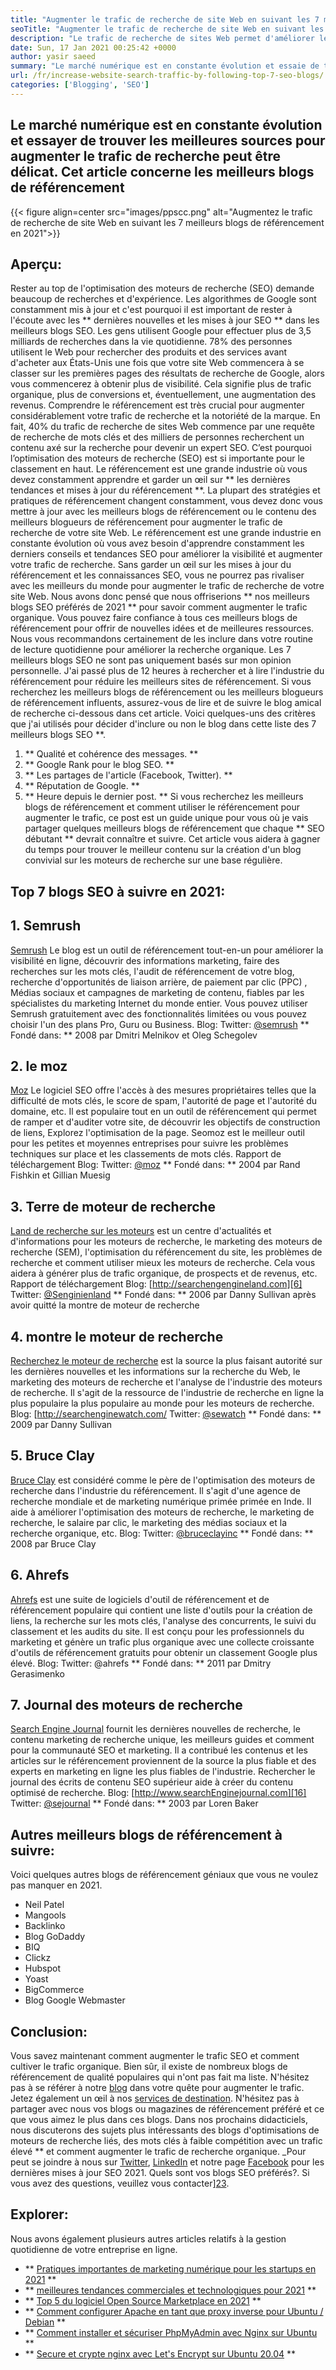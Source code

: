 ```yaml
---
title: "Augmenter le trafic de recherche de site Web en suivant les 7 meilleurs blogs de référencement" 
seoTitle: "Augmenter le trafic de recherche de site Web en suivant les 7 meilleurs blogs de référencement" 
description: "Le trafic de recherche de sites Web permet d'améliorer le rang et est un important moteur de la croissance des entreprises. Cet article explique comment augmenter le trafic de recherche de sites Web?" 
date: Sun, 17 Jan 2021 00:25:42 +0000
author: yasir saeed
summary: "Le marché numérique est en constante évolution et essaie de trouver les meilleures sources pour augmenter le trafic de recherche peut être difficile. Cet article concerne les meilleurs blogs de référencement" 
url: /fr/increase-website-search-traffic-by-following-top-7-seo-blogs/
categories: ['Blogging', 'SEO']
---
```


## Le marché numérique est en constante évolution et essayer de trouver les meilleures sources pour augmenter le trafic de recherche peut être délicat. Cet article concerne les meilleurs blogs de référencement

{{< figure align=center src="images/ppscc.png" alt="Augmentez le trafic de recherche de site Web en suivant les 7 meilleurs blogs de référencement en 2021">}}


## Aperçu:
Rester au top de l'optimisation des moteurs de recherche (SEO) demande beaucoup de recherches et d'expérience. Les algorithmes de Google sont constamment mis à jour et c'est pourquoi il est important de rester à l'écoute avec les ** dernières nouvelles et les mises à jour SEO ** dans les meilleurs blogs SEO. Les gens utilisent Google pour effectuer plus de 3,5 milliards de recherches dans la vie quotidienne. 78% des personnes utilisent le Web pour rechercher des produits et des services avant d'acheter aux États-Unis une fois que votre site Web commencera à se classer sur les premières pages des résultats de recherche de Google, alors vous commencerez à obtenir plus de visibilité. Cela signifie plus de trafic organique, plus de conversions et, éventuellement, une augmentation des revenus.
Comprendre le référencement est très crucial pour augmenter considérablement votre trafic de recherche et la notoriété de la marque. En fait, 40% du trafic de recherche de sites Web commence par une requête de recherche de mots clés et des milliers de personnes recherchent un contenu axé sur la recherche pour devenir un expert SEO. C’est pourquoi l’optimisation des moteurs de recherche (SEO) est si importante pour le classement en haut. Le référencement est une grande industrie où vous devez constamment apprendre et garder un œil sur ** les dernières tendances et mises à jour du référencement **. La plupart des stratégies et pratiques de référencement changent constamment, vous devez donc vous mettre à jour avec les meilleurs blogs de référencement ou le contenu des meilleurs blogueurs de référencement pour augmenter le trafic de recherche de votre site Web.
Le référencement est une grande industrie en constante évolution où vous avez besoin d'apprendre constamment les derniers conseils et tendances SEO pour améliorer la visibilité et augmenter votre trafic de recherche. Sans garder un œil sur les mises à jour du référencement et les connaissances SEO, vous ne pourrez pas rivaliser avec les meilleurs du monde pour augmenter le trafic de recherche de votre site Web. Nous avons donc pensé que nous offriserions ** nos meilleurs blogs SEO préférés de 2021 ** pour savoir comment augmenter le trafic organique. Vous pouvez faire confiance à tous ces meilleurs blogs de référencement pour offrir de nouvelles idées et de meilleures ressources. Nous vous recommandons certainement de les inclure dans votre routine de lecture quotidienne pour améliorer la recherche organique. Les 7 meilleurs blogs SEO ne sont pas uniquement basés sur mon opinion personnelle. J'ai passé plus de 12 heures à rechercher et à lire l'industrie du référencement pour réduire les meilleurs sites de référencement. Si vous recherchez les meilleurs blogs de référencement ou les meilleurs blogueurs de référencement influents, assurez-vous de lire et de suivre le blog amical de recherche ci-dessous dans cet article.
Voici quelques-uns des critères que j'ai utilisés pour décider d'inclure ou non le blog dans cette liste des 7 meilleurs blogs SEO **.
  1. ** Qualité et cohérence des messages. **
  2. ** Google Rank pour le blog SEO. **
  3. ** Les partages de l'article (Facebook, Twitter). **
  4. ** Réputation de Google. **
  5. ** Heure depuis le dernier post. **
Si vous recherchez les meilleurs blogs de référencement et comment utiliser le référencement pour augmenter le trafic, ce post est un guide unique pour vous où je vais partager quelques meilleurs blogs de référencement que chaque ** SEO débutant ** devrait connaître et suivre. Cet article vous aidera à gagner du temps pour trouver le meilleur contenu sur la création d'un blog convivial sur les moteurs de recherche sur une base régulière.

## Top 7 blogs SEO à suivre en 2021:

## 1. Semrush
[Semrush][1] Le blog est un outil de référencement tout-en-un pour améliorer la visibilité en ligne, découvrir des informations marketing, faire des recherches sur les mots clés, l'audit de référencement de votre blog, recherche d'opportunités de liaison arrière, de paiement par clic (PPC) , Médias sociaux et campagnes de marketing de contenu, fiables par les spécialistes du marketing Internet du monde entier. Vous pouvez utiliser Semrush gratuitement avec des fonctionnalités limitées ou vous pouvez choisir l'un des plans Pro, Guru ou Business.
Blog:
Twitter: [@semrush][2]
** Fondé dans: ** 2008 par Dmitri Melnikov et Oleg Schegolev

## 2. le moz
[Moz][3] Le logiciel SEO offre l'accès à des mesures propriétaires telles que la difficulté de mots clés, le score de spam, l'autorité de page et l'autorité du domaine, etc. Il est populaire tout en un outil de référencement qui permet de ramper et d'auditer votre site, de découvrir les objectifs de construction de liens, Explorez l'optimisation de la page. Seomoz est le meilleur outil pour les petites et moyennes entreprises pour suivre les problèmes techniques sur place et les classements de mots clés. Rapport de téléchargement
Blog:
Twitter: [@moz][4]
** Fondé dans: ** 2004 par Rand Fishkin et Gillian Muesig

## 3. Terre de moteur de recherche
[Land de recherche sur les moteurs][5] est un centre d'actualités et d'informations pour les moteurs de recherche, le marketing des moteurs de recherche (SEM), l'optimisation du référencement du site, les problèmes de recherche et comment utiliser mieux les moteurs de recherche. Cela vous aidera à générer plus de trafic organique, de prospects et de revenus, etc. Rapport de téléchargement
Blog: [http://searchengengineland.com][6]
Twitter: [@Senginienland][7]
** Fondé dans: ** 2006 par Danny Sullivan après avoir quitté la montre de moteur de recherche

## 4. montre le moteur de recherche
[Recherchez le moteur de recherche][8] est la source la plus faisant autorité sur les dernières nouvelles et les informations sur la recherche du Web, le marketing des moteurs de recherche et l'analyse de l'industrie des moteurs de recherche. Il s'agit de la ressource de l'industrie de recherche en ligne la plus populaire la plus populaire au monde pour les moteurs de recherche.
Blog: [http://searchenginewatch.com/
Twitter: [@sewatch][10]
** Fondé dans: ** 2009 par Danny Sullivan

## 5. Bruce Clay
[Bruce Clay][11] est considéré comme le père de l'optimisation des moteurs de recherche dans l'industrie du référencement. Il s'agit d'une agence de recherche mondiale et de marketing numérique primée primée en Inde. Il aide à améliorer l'optimisation des moteurs de recherche, le marketing de recherche, le salaire par clic, le marketing des médias sociaux et la recherche organique, etc.
Blog:
Twitter: [@bruceclayinc][12]
** Fondé dans: ** 2008 par Bruce Clay

## 6. Ahrefs
[Ahrefs][13] est une suite de logiciels d'outil de référencement et de référencement populaire qui contient une liste d'outils pour la création de liens, la recherche sur les mots clés, l'analyse des concurrents, le suivi du classement et les audits du site. Il est conçu pour les professionnels du marketing et génère un trafic plus organique avec une collecte croissante d'outils de référencement gratuits pour obtenir un classement Google plus élevé.
Blog: [][14]
Twitter: @ahrefs
** Fondé dans: ** 2011 par Dmitry Gerasimenko

## 7. Journal des moteurs de recherche
[Search Engine Journal][15] fournit les dernières nouvelles de recherche, le contenu marketing de recherche unique, les meilleurs guides et comment pour la communauté SEO et marketing. Il a contribué les contenus et les articles sur le référencement proviennent de la source la plus fiable et des experts en marketing en ligne les plus fiables de l'industrie. Rechercher le journal des écrits de contenu SEO supérieur aide à créer du contenu optimisé de recherche.
Blog: [http://www.searchEnginejournal.com][16]
Twitter: [@sejournal][17]
** Fondé dans: ** 2003 par Loren Baker

## Autres meilleurs blogs de référencement à suivre:
Voici quelques autres blogs de référencement géniaux que vous ne voulez pas manquer en 2021.
  * Neil Patel
  * Mangools
  * Backlinko
  * Blog GoDaddy
  * BIQ
  * Clickz
  * Hubspot
  * Yoast
  * BigCommerce
  * Blog Google Webmaster

## Conclusion:
Vous savez maintenant comment augmenter le trafic SEO et comment cultiver le trafic organique. Bien sûr, il existe de nombreux blogs de référencement de qualité populaires qui n'ont pas fait ma liste. N'hésitez pas à se référer à notre [blog][18] dans votre quête pour augmenter le trafic. Jetez également un œil à nos [services de destination][19]. N'hésitez pas à partager avec nous vos blogs ou magazines de référencement préféré et ce que vous aimez le plus dans ces blogs. Dans nos prochains didacticiels, nous discuterons des sujets plus intéressants des blogs d'optimisations de moteurs de recherche liés, des mots clés à faible compétition avec un trafic élevé ** et comment augmenter le trafic de recherche organique.
_Pour peut se joindre à nous sur [Twitter][20], [LinkedIn][21] et notre page [Facebook][22] pour les dernières mises à jour SEO 2021. Quels sont vos blogs SEO préférés?. Si vous avez des questions, veuillez vous contacter][23].

## Explorer:
Nous avons également plusieurs autres articles relatifs à la gestion quotidienne de votre entreprise en ligne.
  * ** [Pratiques importantes de marketing numérique pour les startups en 2021][24] **
  * ** [meilleures tendances commerciales et technologiques pour 2021][25] **
  * ** [Top 5 du logiciel Open Source Marketplace en 2021][26] **
  * ** [Comment configurer Apache en tant que proxy inverse pour Ubuntu / Debian][27] **
  * ** [Comment installer et sécuriser PhpMyAdmin avec Nginx sur Ubuntu][28] **
  * ** [Secure et crypte nginx avec Let's Encrypt sur Ubuntu 20.04][29] **

  
[1]: https://www.semrush.com/blog/
[2]: https://twitter.com/semrush
[3]: http://moz.com/blog
[4]: https://twitter.com/moz
[5]: http://searchengineland.com
[6]: http://searchengineland.com/
[7]: https://twitter.com/sengineland
[8]: http://searchenginewatch.com/
[9]: https://searchenginewatch.com/
[10]: https://twitter.com/sewatch
[11]: http://www.bruceclay.com/blog
[12]: https://twitter.com/BruceClayInc
[13]: https://ahrefs.com/blog/
[14]: https://www.seoorganic.co.uk/blog/
[15]: http://www.searchenginejournal.com
[16]: http://www.searchenginejournal.com/
[17]: https://twitter.com/sejournal
[18]: https://blog.containerize.com/
[19]: https://products.containerize.com/
[20]: https://twitter.com/containerize_co
[21]: https://www.linkedin.com/company/containerize/
[22]: http://facebook.com/containerize
[23]: mailto:yasir.saeed@aspose.com
[24]: https://blog.containerize.com/marketing-automation/important-digital-marketing-practices-for-startups-in-2021/
[25]: https://blog.containerize.com/2021/04/23/best-business-and-technology-trends-in-2021-and-beyond/
[26]: https://blog.containerize.com/marketplace/top-5-open-source-marketplace-software-in-2021/
[27]: https://blog.containerize.com/web-server-solution-stack/how-to-configure-apache-as-a-reverse-proxy-for-ubuntudebian/
[28]: https://blog.containerize.com/web-server-solution-stack/how-to-install-and-secure-phpmyadmin-with-nginx-on-ubuntu/
[29]: https://blog.containerize.com/web-server-solution-stack/how-to-secure-nginx-with-letsencrypt-on-ubuntu-20-04/
